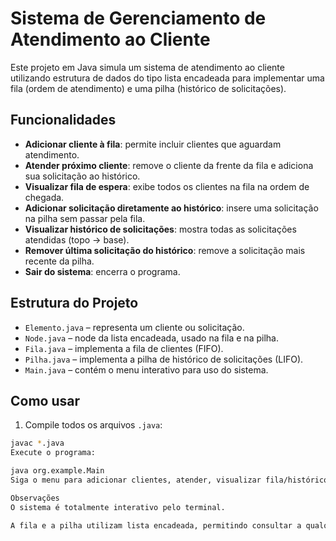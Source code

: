 # Sistema de Gerenciamento de Atendimento ao Cliente

Este projeto em Java simula um sistema de atendimento ao cliente utilizando estrutura de dados do tipo lista encadeada para implementar uma fila (ordem de atendimento) e uma pilha (histórico de solicitações).


## Funcionalidades

- **Adicionar cliente à fila**: permite incluir clientes que aguardam atendimento.
- **Atender próximo cliente**: remove o cliente da frente da fila e adiciona sua solicitação ao histórico.
- **Visualizar fila de espera**: exibe todos os clientes na fila na ordem de chegada.
- **Adicionar solicitação diretamente ao histórico**: insere uma solicitação na pilha sem passar pela fila.
- **Visualizar histórico de solicitações**: mostra todas as solicitações atendidas (topo → base).
- **Remover última solicitação do histórico**: remove a solicitação mais recente da pilha.
- **Sair do sistema**: encerra o programa.


## Estrutura do Projeto

- `Elemento.java` – representa um cliente ou solicitação.  
- `Node.java` – node da lista encadeada, usado na fila e na pilha.  
- `Fila.java` – implementa a fila de clientes (FIFO).  
- `Pilha.java` – implementa a pilha de histórico de solicitações (LIFO).  
- `Main.java` – contém o menu interativo para uso do sistema.


## Como usar

1. Compile todos os arquivos `.java`:
```bash
javac *.java
Execute o programa:

java org.example.Main
Siga o menu para adicionar clientes, atender, visualizar fila/histórico e remover solicitações.

Observações
O sistema é totalmente interativo pelo terminal.

A fila e a pilha utilizam lista encadeada, permitindo consultar a qualquer momento a ordem de atendimento e o histórico de solicitações.
